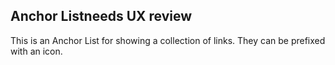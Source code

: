 <h2>Anchor List<span class="status review">needs UX review</span></h2>

This is an Anchor List for showing a collection of links. They can be prefixed with an icon.